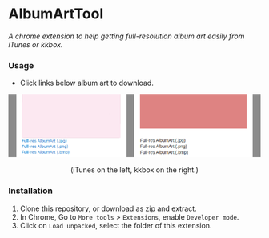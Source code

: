 # AlbumArtTool

*A chrome extension to help getting full-resolution album art easily from iTunes or kkbox.*

### Usage

* Click links below album art to download.

![img](assets/example.png)

<p align="center">
  (iTunes on the left, kkbox on the right.)
</p>


### Installation

1. Clone this repository, or download as zip and extract.
1. In Chrome, Go to `More tools` > `Extensions`, enable `Developer mode`.
2. Click on `Load unpacked`, select the folder of this extension.

